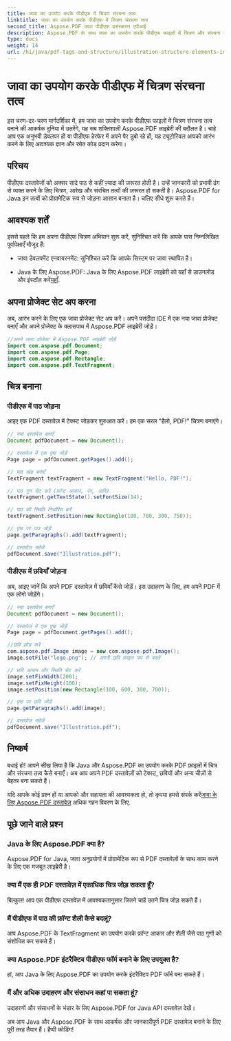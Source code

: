 ```yaml
---
title: जावा का उपयोग करके पीडीएफ में चित्रण संरचना तत्व
linktitle: जावा का उपयोग करके पीडीएफ में चित्रण संरचना तत्व
second_title: Aspose.PDF जावा पीडीएफ प्रसंस्करण एपीआई
description: Aspose.PDF के साथ जावा का उपयोग करके पीडीएफ फाइलों में चित्रण और संरचना तत्वों को बनाना सीखें।
type: docs
weight: 14
url: /hi/java/pdf-tags-and-structure/illustration-structure-elements-in-pdf-using-java/
---
```


# जावा का उपयोग करके पीडीएफ में चित्रण संरचना तत्व

इस चरण-दर-चरण मार्गदर्शिका में, हम जावा का उपयोग करके पीडीएफ फाइलों में चित्रण संरचना तत्व बनाने की आकर्षक दुनिया में उतरेंगे, यह सब शक्तिशाली Aspose.PDF लाइब्रेरी की बदौलत है। चाहे आप एक अनुभवी डेवलपर हों या पीडीएफ हेरफेर में अपने पैर डुबो रहे हों, यह ट्यूटोरियल आपको आरंभ करने के लिए आवश्यक ज्ञान और स्रोत कोड प्रदान करेगा।

## परिचय

पीडीएफ दस्तावेजों को अक्सर सादे पाठ से कहीं ज़्यादा की ज़रूरत होती है। उन्हें जानकारी को प्रभावी ढंग से व्यक्त करने के लिए चित्रण, आरेख और संरचित तत्वों की ज़रूरत हो सकती है। Aspose.PDF for Java इन तत्वों को प्रोग्रामेटिक रूप से जोड़ना आसान बनाता है। चलिए सीधे शुरू करते हैं।

## आवश्यक शर्तें

इससे पहले कि हम अपना पीडीएफ चित्रण अभियान शुरू करें, सुनिश्चित करें कि आपके पास निम्नलिखित पूर्वापेक्षाएँ मौजूद हैं:

- जावा डेवलपमेंट एनवायरनमेंट: सुनिश्चित करें कि आपके सिस्टम पर जावा स्थापित है।

-  Java के लिए Aspose.PDF: Java के लिए Aspose.PDF लाइब्रेरी को यहाँ से डाउनलोड और इंस्टॉल करें[यहाँ](https://releases.aspose.com/pdf/java/).

## अपना प्रोजेक्ट सेट अप करना

अब, आरंभ करने के लिए एक जावा प्रोजेक्ट सेट अप करें। अपने पसंदीदा IDE में एक नया जावा प्रोजेक्ट बनाएँ और अपने प्रोजेक्ट के क्लासपाथ में Aspose.PDF लाइब्रेरी जोड़ें।

```java
//अपने जावा प्रोजेक्ट में Aspose.PDF लाइब्रेरी जोड़ें
import com.aspose.pdf.Document;
import com.aspose.pdf.Page;
import com.aspose.pdf.Rectangle;
import com.aspose.pdf.TextFragment;
```

## चित्र बनाना

### पीडीएफ में पाठ जोड़ना

आइए एक PDF दस्तावेज़ में टेक्स्ट जोड़कर शुरुआत करें। हम एक सरल "हैलो, PDF!" चित्रण बनाएंगे।

```java
// नया दस्तावेज़ बनाएँ
Document pdfDocument = new Document();

// दस्तावेज़ में एक पृष्ठ जोड़ें
Page page = pdfDocument.getPages().add();

// पाठ खंड बनाएँ
TextFragment textFragment = new TextFragment("Hello, PDF!");

// पाठ गुण सेट करें (फ़ॉन्ट आकार, रंग, आदि)
textFragment.getTextState().setFontSize(14);

// पाठ की स्थिति निर्धारित करें
textFragment.setPosition(new Rectangle(100, 700, 300, 750));

// पृष्ठ पर पाठ जोड़ें
page.getParagraphs().add(textFragment);

// दस्तावेज़ सहेजें
pdfDocument.save("Illustration.pdf");
```

### पीडीएफ में छवियाँ जोड़ना

अब, आइए जानें कि अपने PDF दस्तावेज़ में छवियाँ कैसे जोड़ें। इस उदाहरण के लिए, हम अपने PDF में एक लोगो जोड़ेंगे।

```java
// नया दस्तावेज़ बनाएँ
Document pdfDocument = new Document();

// दस्तावेज़ में एक पृष्ठ जोड़ें
Page page = pdfDocument.getPages().add();

//छवि लोड करें
com.aspose.pdf.Image image = new com.aspose.pdf.Image();
image.setFile("logo.png"); // अपनी छवि फ़ाइल पथ से बदलें

// छवि आयाम और स्थिति सेट करें
image.setFixWidth(200);
image.setFixHeight(100);
image.setPosition(new Rectangle(100, 600, 300, 700));

// पृष्ठ पर छवि जोड़ें
page.getParagraphs().add(image);

// दस्तावेज़ सहेजें
pdfDocument.save("Illustration.pdf");
```

## निष्कर्ष

बधाई हो! आपने सीख लिया है कि Java और Aspose.PDF का उपयोग करके PDF फ़ाइलों में चित्र और संरचना तत्व कैसे बनाएँ। अब आप अपने PDF दस्तावेज़ों को टेक्स्ट, छवियों और अन्य चीज़ों से बेहतर बना सकते हैं।

 यदि आपके कोई प्रश्न हों या आपको और सहायता की आवश्यकता हो, तो कृपया हमसे संपर्क करें[जावा के लिए Aspose.PDF दस्तावेज़](https://reference.aspose.com/pdf/java/) अधिक गहन विवरण के लिए.

## पूछे जाने वाले प्रश्न

### Java के लिए Aspose.PDF क्या है?
   Aspose.PDF for Java, जावा अनुप्रयोगों में प्रोग्रामेटिक रूप से PDF दस्तावेज़ों के साथ काम करने के लिए एक मजबूत लाइब्रेरी है।

### क्या मैं एक ही PDF दस्तावेज़ में एकाधिक चित्र जोड़ सकता हूँ?
   बिल्कुल! आप एक पीडीएफ दस्तावेज़ में आवश्यकतानुसार जितने चाहें उतने चित्र जोड़ सकते हैं।

### मैं पीडीएफ में पाठ की फ़ॉन्ट शैली कैसे बदलूं?
   आप Aspose.PDF के TextFragment का उपयोग करके फ़ॉन्ट आकार और शैली जैसे पाठ गुणों को संशोधित कर सकते हैं।

### क्या Aspose.PDF इंटरैक्टिव पीडीएफ फॉर्म बनाने के लिए उपयुक्त है?
   हां, आप Java के लिए Aspose.PDF का उपयोग करके इंटरैक्टिव PDF फॉर्म बना सकते हैं।

### मैं और अधिक उदाहरण और संसाधन कहां पा सकता हूं?
   उदाहरणों और संसाधनों के भंडार के लिए Aspose.PDF for Java API दस्तावेज़ देखें।
   
अब आप Java और Aspose.PDF के साथ आकर्षक और जानकारीपूर्ण PDF दस्तावेज़ बनाने के लिए पूरी तरह तैयार हैं। हैप्पी कोडिंग!